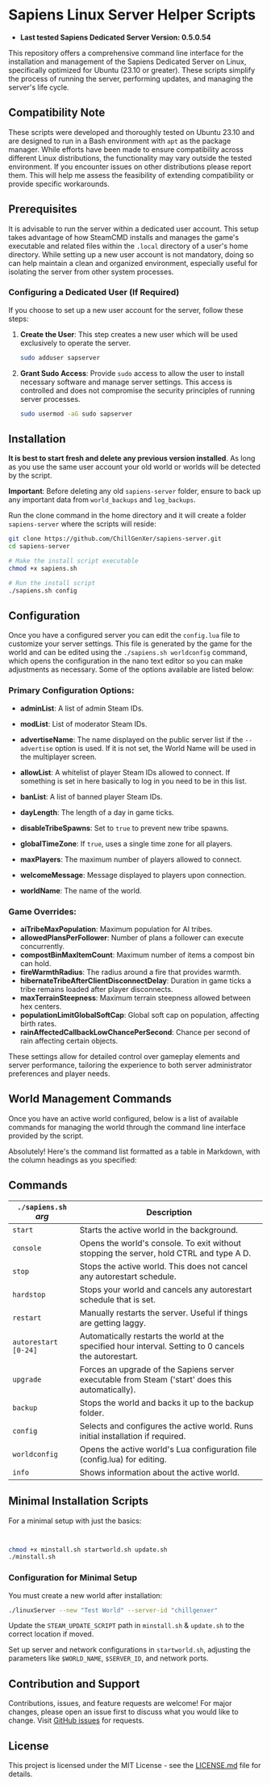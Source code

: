 # Sapiens Linux Server Helper Scripts
- **Last tested Sapiens Dedicated Server Version: 0.5.0.54**

This repository offers a comprehensive command line interface for the installation and management of the Sapiens Dedicated Server on Linux, specifically optimized for Ubuntu (23.10 or greater). These scripts simplify the process of running the server, performing updates, and managing the server's life cycle.

## Compatibility Note

These scripts were developed and thoroughly tested on Ubuntu 23.10 and are designed to run in a Bash environment with `apt` as the package manager. While efforts have been made to ensure compatibility across different Linux distributions, the functionality may vary outside the tested environment. If you encounter issues on other distributions please report them. This will help me assess the feasibility of extending compatibility or provide specific workarounds.

## Prerequisites

It is advisable to run the server within a dedicated user account. This setup takes advantage of how SteamCMD installs and manages the game's executable and related files within the `.local` directory of a user's home directory. While setting up a new user account is not mandatory, doing so can help maintain a clean and organized environment, especially useful for isolating the server from other system processes.

### Configuring a Dedicated User (If Required)

If you choose to set up a new user account for the server, follow these steps:

1. **Create the User**: This step creates a new user which will be used exclusively to operate the server.

    ```bash
    sudo adduser sapserver
    ```

2. **Grant Sudo Access**: Provide `sudo` access to allow the user to install necessary software and manage server settings. This access is controlled and does not compromise the security principles of running server processes.

    ```bash
    sudo usermod -aG sudo sapserver
    ```

## Installation

**It is best to start fresh and delete any previous version installed**. As long as you use the same user account your old world or worlds will be detected by the script.

**Important**: Before deleting any old `sapiens-server` folder, ensure to back up any important data from `world_backups` and `log_backups`.

Run the clone command in the home directory and it will create a folder `sapiens-server` where the scripts will reside:

```bash
git clone https://github.com/ChillGenXer/sapiens-server.git
cd sapiens-server

# Make the install script executable
chmod +x sapiens.sh

# Run the install script
./sapiens.sh config
```

## Configuration

Once you have a configured server you can edit the `config.lua` file to customize your server settings. This file is generated by the game for the world and can be edited using the `./sapiens.sh worldconfig` command, which opens the configuration in the nano text editor so you can make adjustments as necessary.  Some of the options available are listed below:

### Primary Configuration Options:

- **adminList**: A list of admin Steam IDs.
- **modList**: List of moderator Steam IDs. 
- **advertiseName**: The name displayed on the public server list if the `--advertise` option is used.  If it is not set, the World Name will be used in the multiplayer screen.
- **allowList**: A whitelist of player Steam IDs allowed to connect.  If something is set in here basically to log in you need to be in this list.
- **banList**: A list of banned player Steam IDs.
- **dayLength**: The length of a day in game ticks.
- **disableTribeSpawns**: Set to `true` to prevent new tribe spawns.
- **globalTimeZone**: If `true`, uses a single time zone for all players.
- **maxPlayers**: The maximum number of players allowed to connect.

- **welcomeMessage**: Message displayed to players upon connection.
- **worldName**: The name of the world.

### Game Overrides:

- **aiTribeMaxPopulation**: Maximum population for AI tribes.
- **allowedPlansPerFollower**: Number of plans a follower can execute concurrently.
- **compostBinMaxItemCount**: Maximum number of items a compost bin can hold.
- **fireWarmthRadius**: The radius around a fire that provides warmth.
- **hibernateTribeAfterClientDisconnectDelay**: Duration in game ticks a tribe remains loaded after player disconnects.
- **maxTerrainSteepness**: Maximum terrain steepness allowed between hex centers.
- **populationLimitGlobalSoftCap**: Global soft cap on population, affecting birth rates.
- **rainAffectedCallbackLowChancePerSecond**: Chance per second of rain affecting certain objects.

These settings allow for detailed control over gameplay elements and server performance, tailoring the experience to both server administrator preferences and player needs.

## World Management Commands

Once you have an active world configured, below is a list of available commands for managing the world through the command line interface provided by the script. 

Absolutely! Here's the command list formatted as a table in Markdown, with the column headings as you specified:

## Commands

| `./sapiens.sh` *arg*              | Description                                                                                            |
|-----------------------------------|--------------------------------------------------------------------------------------------------------|
| `start`                           | Starts the active world in the background.                                                             |
| `console`                         | Opens the world's console. To exit without stopping the server, hold CTRL and type A D.                |
| `stop`                            | Stops the active world.  This does not cancel any autorestart schedule.                                |
| `hardstop`                        | Stops your world and cancels any autorestart schedule that is set.                                     |
| `restart`                         | Manually restarts the server. Useful if things are getting laggy.                                      |
| `autorestart [0-24]`              | Automatically restarts the world at the specified hour interval. Setting to 0 cancels the autorestart. |
| `upgrade`                         | Forces an upgrade of the Sapiens server executable from Steam ('start' does this automatically).       |
| `backup`                          | Stops the world and backs it up to the backup folder.                                                  |
| `config`                          | Selects and configures the active world. Runs initial installation if required.                        |
| `worldconfig`                     | Opens the active world's Lua configuration file (config.lua) for editing.                              |
| `info`                            | Shows information about the active world.                                                              |


## Minimal Installation Scripts

For a minimal setup with just the basics:

```bash


chmod +x minstall.sh startworld.sh update.sh
./minstall.sh
```

### Configuration for Minimal Setup

You must create a new world after installation:

```bash
./linuxServer --new "Test World" --server-id "chillgenxer"
```

Update the `STEAM_UPDATE_SCRIPT` path in `minstall.sh` & `update.sh` to the correct location if moved.

Set up server and network configurations in `startworld.sh`, adjusting the parameters like `$WORLD_NAME`, `$SERVER_ID`, and network ports.

## Contribution and Support

Contributions, issues, and feature requests are welcome! For major changes, please open an issue first to discuss what you would like to change. Visit [GitHub issues](https://github.com/ChillGenXer/sapiens-server/issues) for requests.

## License

This project is licensed under the MIT License - see the [LICENSE.md](LICENSE.md) file for details.
